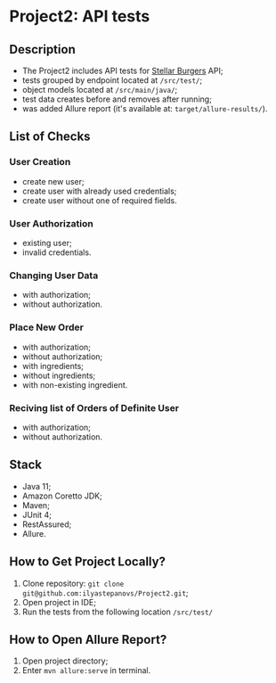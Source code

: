 # Project2: API tests

## Description

* The Project2 includes API tests for [Stellar Burgers](https://stellarburgers.nomoreparties.site/) API;
* tests grouped by endpoint located at ```/src/test/```;
* object models located at ```/src/main/java/```;
* test data creates before and removes after running;
* was added Allure report (it's available at: ```target/allure-results/```).

## List of Checks 
### User Creation 
* create new user;
* create user with already used credentials;
* create user without one of required fields.

### User Authorization
* existing user;
* invalid credentials.

### Changing User Data
* with authorization;
* without authorization.

### Place New Order
* with authorization;
* without authorization;
* with ingredients; 
* without ingredients; 
* with non-existing ingredient.

### Reciving list of Orders of Definite User
* with authorization;
* without authorization.

## Stack
* Java 11; 
* Amazon Coretto JDK;
* Maven;
* JUnit 4;
* RestAssured;
* Allure.

## How to Get Project Locally?
1. Clone repository: 
```git clone git@github.com:ilyastepanovs/Project2.git```;
2. Open project in IDE;
3. Run the tests from the following location ```/src/test/```

## How to Open Allure Report?
1. Open project directory;
2. Enter ```mvn allure:serve``` in terminal.

